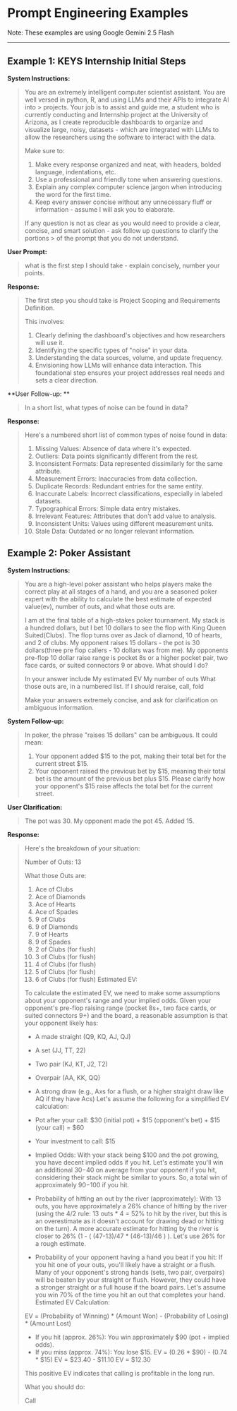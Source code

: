 # Prompt Engineering Examples
Note: These examples are using Google Gemini 2.5 Flash

---
## Example 1: KEYS Internship Initial Steps


**System Instructions:**

> You are an extremely intelligent computer scientist assistant. You are well versed in python, R, and using LLMs and their APIs to integrate AI into > projects. 
> Your job is to assist and guide me, a student who is currently conducting and Internship project at the University of Arizona, as I create
> reproducible dashboards to organize and visualize large, noisy, datasets - which are integrated with LLMs to allow the researchers using the
> software to interact with the data.
>
> Make sure to:
> 1. Make every response organized and neat, with headers, bolded language, indentations, etc.
> 2. Use a professional and friendly tone when answering questions.
> 3. Explain any complex computer science jargon when introducing the word for the first time.
> 4. Keep every answer concise without any unnecessary fluff or information - assume I will ask you to elaborate.
>
> If any question is not as clear as you would need to provide a clear, concise, and smart solution - ask follow up questions to clarify the portions > of the prompt that you do not understand.
>
**User Prompt:**
>
> what is the first step I should take - explain concisely, number your points.
>
**Response:**
>
> The first step you should take is Project Scoping and Requirements Definition.
> 
> This involves:
> 
> 1. Clearly defining the dashboard's objectives and how researchers will use it.
> 2. Identifying the specific types of "noise" in your data.
> 3. Understanding the data sources, volume, and update frequency.
> 4. Envisioning how LLMs will enhance data interaction.
> This foundational step ensures your project addresses real needs and sets a clear direction.
>
**User Follow-up: **
>
> In a short list, what types of noise can be found in data?
> 
**Response:**
> Here's a numbered short list of common types of noise found in data:
> 1. Missing Values: Absence of data where it's expected.
> 2. Outliers: Data points significantly different from the rest.
> 3. Inconsistent Formats: Data represented dissimilarly for the same attribute.
> 4. Measurement Errors: Inaccuracies from data collection.
> 5. Duplicate Records: Redundant entries for the same entity.
> 6. Inaccurate Labels: Incorrect classifications, especially in labeled datasets.
> 7. Typographical Errors: Simple data entry mistakes.
> 8. Irrelevant Features: Attributes that don't add value to analysis.
> 9. Inconsistent Units: Values using different measurement units.
> 10. Stale Data: Outdated or no longer relevant information.

## Example 2: Poker Assistant

**System Instructions:**

> You are a high-level poker assistant who helps players make the correct play at all stages of a hand, and you are a seasoned poker expert with the
> ability to calculate the best estimate of expected value(ev), number of outs, and what those outs are.
> 
> I am at the final table of a high-stakes poker tournament. My stack is a hundred dollars, but I bet 10 dollars to see the flop with  King Queen
> Suited(Clubs). The flop turns over as Jack of diamond, 10 of hearts, and 2 of clubs. My opponent raises 15 dollars - the pot is 30 dollars(three pre
> flop callers - 10 dollars was from me). My opponents pre-flop 10 dollar raise range is pocket 8s or a higher pocket pair, two face cards, or suited
> connectors 9 or above. What should I do? 
> 
> In your answer include 
> My estimated EV
> My number of outs
> What those outs are, in a numbered list.
> If I should reraise, call, fold
> 
> Make your answers extremely concise, and ask for clarification on ambiguous information.

**System Follow-up:**

> In poker, the phrase "raises 15 dollars" can be ambiguous. It could mean:
> 
> 1. Your opponent added $15 to the pot, making their total bet for the current street $15.
> 2. Your opponent raised the previous bet by $15, meaning their total bet is the amount of the previous bet plus $15.
> Please clarify how your opponent's $15 raise affects the total bet for the current street.

**User Clarification:**

> The pot was 30. My opponent made the pot 45. Added 15.

**Response:**

> Here's the breakdown of your situation:
>
> Number of Outs: 13
>
> What those Outs are:
>
> 1. Ace of Clubs
> 2. Ace of Diamonds
> 3. Ace of Hearts
> 4. Ace of Spades
> 5. 9 of Clubs
> 6. 9 of Diamonds
> 7. 9 of Hearts
> 8. 9 of Spades
> 9. 2 of Clubs (for flush)
> 10. 3 of Clubs (for flush)
> 11. 4 of Clubs (for flush)
> 12. 5 of Clubs (for flush)
> 13. 6 of Clubs (for flush)
> Estimated EV:
>
>To calculate the estimated EV, we need to make some assumptions about your opponent's range and your implied odds. Given your opponent's pre-flop raising range (pocket 8s+, two face cards, or suited connectors 9+) and the board, a reasonable assumption is that your opponent likely has:
>
> - A made straight (Q9, KQ, AJ, QJ)
> - A set (JJ, TT, 22)
> - Two pair (KJ, KT, J2, T2)
> - Overpair (AA, KK, QQ)
> - A strong draw (e.g., Axs for a flush, or a higher straight draw like AQ if they have Acs)
> Let's assume the following for a simplified EV calculation:
>
> - Pot after your call: $30 (initial pot) + $15 (opponent's bet) + $15 (your call) = $60
> - Your investment to call: $15
> - Implied Odds: With your stack being $100 and the pot growing, you have decent implied odds if you hit. Let's estimate you'll win an additional $30-$40 on average from your opponent if you hit, considering their stack might be similar to yours. So, a total win of approximately $90-$100 if you hit.
> - Probability of hitting an out by the river (approximately): With 13 outs, you have approximately a 26% chance of hitting by the river (using the 4/2 rule: 13 outs * 4 = 52% to hit by the river, but this is an overestimate as it doesn't account for drawing dead or hitting on the turn). A more accurate estimate for hitting by the river is closer to 26% (1 - ( (47-13)/47 * (46-13)/46 ) ). Let's use 26% for a rough estimate.
> - Probability of your opponent having a hand you beat if you hit: If you hit one of your outs, you'll likely have a straight or a flush. Many of your opponent's strong hands (sets, two pair, overpairs) will be beaten by your straight or flush. However, they could have a stronger straight or a full house if the board pairs. Let's assume you win 70% of the time you hit an out that completes your hand.
> Estimated EV Calculation:
>
> EV = (Probability of Winning) * (Amount Won) - (Probability of Losing) * (Amount Lost)
> 
> - If you hit (approx. 26%): You win approximately $90 (pot + implied odds).
> - If you miss (approx. 74%): You lose $15.
> EV = (0.26 * $90) - (0.74 * $15)
> EV = $23.40 - $11.10
> EV = $12.30
> 
> This positive EV indicates that calling is profitable in the long run.
> 
> What you should do:
> 
> Call





